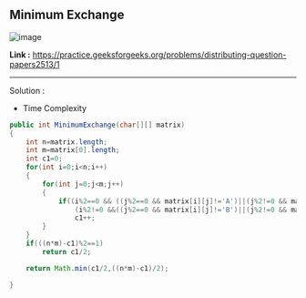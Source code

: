 ## Minimum Exchange

![image](https://user-images.githubusercontent.com/23376002/189702563-a1c5fea9-5d10-45c5-b1b2-aeb72ead5912.png)


**Link :** https://practice.geeksforgeeks.org/problems/distributing-question-papers2513/1

---------------------------------------------------------------------------------------------------------------------------------------------------------


Solution :

- Time Complexity 



```java
public int MinimumExchange(char[][] matrix)
{
    int n=matrix.length;
    int m=matrix[0].length;
    int c1=0;
    for(int i=0;i<n;i++)
    {
        for(int j=0;j<m;j++)
        {
            if((i%2==0 && ((j%2==0 && matrix[i][j]!='A')||(j%2!=0 && matrix[i][j]!='B')))||
                (i%2!=0 &&((j%2==0 && matrix[i][j]!='B')||(j%2!=0 && matrix[i][j]!='A'))))
                c1++;
        }
    }
    if(((n*m)-c1)%2==1)
        return c1/2;

    return Math.min(c1/2,((n*m)-c1)/2);

}

```
